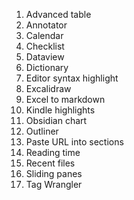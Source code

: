 1. Advanced table
2. Annotator
3. Calendar
4. Checklist
5. Dataview
6. Dictionary
7. Editor syntax highlight
8. Excalidraw
9. Excel to markdown
10. Kindle highlights
11. Obsidian chart
12. Outliner
13. Paste URL into sections
14. Reading time
15. Recent files
16. Sliding panes
17. Tag Wrangler
